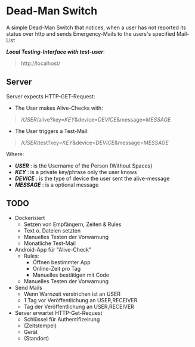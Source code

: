 # Dead-Man Switch

A simple Dead-Man Switch that notices, when a user has not reported its status over http and sends Emergency-Mails to
the users's specified Mail-List

***Local Testing-Interface with test-user***:

> http://localhost/


## Server

Server expects HTTP-GET-Request:

- The User makes Alive-Checks with:

> /$USER$/alive?key=$KEY$&device=$DEVICE$&message=$MESSAGE$

- The User triggers a Test-Mail:

> /$USER$/test?key=$KEY$&device=$DEVICE$&message=$MESSAGE$

Where:

- **$USER$** : is the Username of the Person (Without Spaces)
- **$KEY$** : is a private key/phrase only the user knows
- **$DEVICE$** : is the type of device the user sent the alive-message
- **$MESSAGE$** : is a optional message

## TODO

- Dockerisiert
    - Setzen von Empfängern, Zeiten & Rules
    - Text o. Dateien setzten
    - Manuelles Testen der Vorwarnung
    - Monatliche Test-Mail
- Android-App für "Alive-Check"
    - Rules:
        - Öffnen bestimmter App
        - Online-Zeit pro Tag
        - Manuelles bestätigen mit Code
    - Manuelles Testen der Vorwarnung
- Send Mails
    - Wenn Warnzeit verstrichen ist an USER
    - 1 Tag vor Veröffentlichung an USER,RECEIVER
    - Tag der Veröffentlichung an USER,RECEIVER
- Server erwartet HTTP-Get-Request
    - Schlüssel für Authentifizeirung
    - (Zeitstempel)
    - Gerät
    - (Standort)